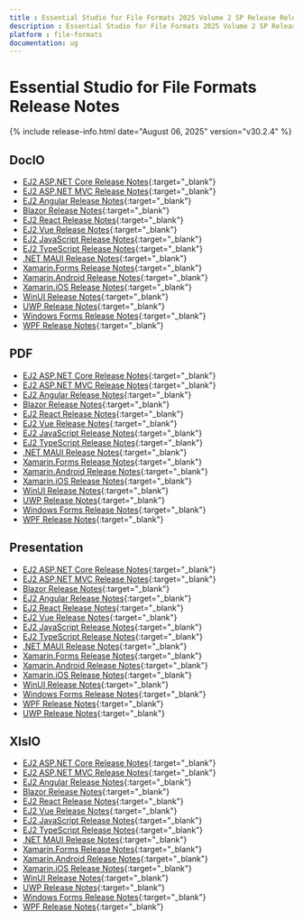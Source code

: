 ```yaml
---
title : Essential Studio for File Formats 2025 Volume 2 SP Release Release Notes  
description : Essential Studio for File Formats 2025 Volume 2 SP Release Release Notes  
platform : file-formats
documentation: ug
---
```


# Essential Studio for File Formats  Release Notes  

{% include release-info.html date="August 06, 2025" version="v30.2.4" %} 

## DocIO

* [EJ2 ASP.NET Core Release Notes](https://ej2.syncfusion.com/aspnetcore/documentation/release-notes/30.2.4#docio){:target="_blank"}
* [EJ2 ASP.NET MVC Release Notes](https://ej2.syncfusion.com/aspnetmvc/documentation/release-notes/30.2.4#docio){:target="_blank"}
* [EJ2 Angular Release Notes](https://ej2.syncfusion.com/angular/documentation/release-notes/30.2.4#docio){:target="_blank"}
* [Blazor Release Notes](https://blazor.syncfusion.com/documentation/release-notes/30.2.4#docio){:target="_blank"}
* [EJ2 React Release Notes](https://ej2.syncfusion.com/react/documentation/release-notes/30.2.4#docio){:target="_blank"}
* [EJ2 Vue  Release Notes](https://ej2.syncfusion.com/vue/documentation/release-notes/30.2.4#docio){:target="_blank"}
* [EJ2 JavaScript Release Notes](https://ej2.syncfusion.com/javascript/documentation/release-notes/30.2.4#docio){:target="_blank"}
* [EJ2 TypeScript Release Notes](https://ej2.syncfusion.com/documentation/release-notes/30.2.4#docio){:target="_blank"}
* [.NET MAUI Release Notes](/maui/release-notes/v30.2.4#docio){:target="_blank"}
* [Xamarin.Forms Release Notes](/xamarin/release-notes/v30.2.4#docio){:target="_blank"}
* [Xamarin.Android Release Notes](/xamarin-android/release-notes/v30.2.4#docio){:target="_blank"}
* [Xamarin.iOS Release Notes](/xamarin-ios/release-notes/v30.2.4#docio){:target="_blank"}
* [WinUI Release Notes](/winui/release-notes/v30.2.4#docio){:target="_blank"}
* [UWP Release Notes](/uwp/release-notes/v30.2.4#docio){:target="_blank"}
* [Windows Forms Release Notes](/windowsforms/release-notes/v30.2.4#docio){:target="_blank"}
* [WPF Release Notes](/wpf/release-notes/v30.2.4#docio){:target="_blank"}



## PDF

* [EJ2 ASP.NET Core Release Notes](https://ej2.syncfusion.com/aspnetcore/documentation/release-notes/30.2.4#pdf){:target="_blank"}
* [EJ2 ASP.NET MVC Release Notes](https://ej2.syncfusion.com/aspnetmvc/documentation/release-notes/30.2.4#pdf){:target="_blank"}
* [EJ2 Angular Release Notes](https://ej2.syncfusion.com/angular/documentation/release-notes/30.2.4#pdf){:target="_blank"}
* [Blazor Release Notes](https://blazor.syncfusion.com/documentation/release-notes/30.2.4#pdf){:target="_blank"}
* [EJ2 React Release Notes](https://ej2.syncfusion.com/react/documentation/release-notes/30.2.4#pdf){:target="_blank"}
* [EJ2 Vue  Release Notes](https://ej2.syncfusion.com/vue/documentation/release-notes/30.2.4#pdf){:target="_blank"}
* [EJ2 JavaScript Release Notes](https://ej2.syncfusion.com/javascript/documentation/release-notes/30.2.4#pdf){:target="_blank"}
* [EJ2 TypeScript Release Notes](https://ej2.syncfusion.com/documentation/release-notes/30.2.4#pdf){:target="_blank"}
* [.NET MAUI Release Notes](/maui/release-notes/v30.2.4#pdf){:target="_blank"}
* [Xamarin.Forms Release Notes](/xamarin/release-notes/v30.2.4#pdf){:target="_blank"}
* [Xamarin.Android Release Notes](/xamarin-android/release-notes/v30.2.4#pdf){:target="_blank"}
* [Xamarin.iOS Release Notes](/xamarin-ios/release-notes/v30.2.4#pdf){:target="_blank"}
* [WinUI Release Notes](/winui/release-notes/v30.2.4#pdf){:target="_blank"}
* [UWP Release Notes](/uwp/release-notes/v30.2.4#pdf){:target="_blank"}
* [Windows Forms Release Notes](/windowsforms/release-notes/v30.2.4#pdf){:target="_blank"}
* [WPF Release Notes](/wpf/release-notes/v30.2.4#pdf){:target="_blank"}


## Presentation

* [EJ2 ASP.NET Core Release Notes](https://ej2.syncfusion.com/aspnetcore/documentation/release-notes/30.2.4#presentation){:target="_blank"}
* [EJ2 ASP.NET MVC Release Notes](https://ej2.syncfusion.com/aspnetmvc/documentation/release-notes/30.2.4#presentation){:target="_blank"}
* [Blazor Release Notes](https://blazor.syncfusion.com/documentation/release-notes/30.2.4#presentation){:target="_blank"}
* [EJ2 Angular Release Notes](https://ej2.syncfusion.com/angular/documentation/release-notes/30.2.4#presentation){:target="_blank"}
* [EJ2 React Release Notes](https://ej2.syncfusion.com/react/documentation/release-notes/30.2.4#presentation){:target="_blank"}
* [EJ2 Vue  Release Notes](https://ej2.syncfusion.com/vue/documentation/release-notes/30.2.4#presentation){:target="_blank"}
* [EJ2 JavaScript Release Notes](https://ej2.syncfusion.com/javascript/documentation/release-notes/30.2.4#presentation){:target="_blank"}
* [EJ2 TypeScript Release Notes](https://ej2.syncfusion.com/documentation/release-notes/30.2.4#presentation){:target="_blank"}
* [.NET MAUI Release Notes](/maui/release-notes/v30.2.4#presentation){:target="_blank"}
* [Xamarin.Forms Release Notes](/xamarin/release-notes/v30.2.4#presentation){:target="_blank"}
* [Xamarin.Android Release Notes](/xamarin-android/release-notes/v30.2.4#presentation){:target="_blank"}
* [Xamarin.iOS Release Notes](/xamarin-ios/release-notes/v30.2.4#presentation){:target="_blank"}
* [WinUI Release Notes](/winui/release-notes/v30.2.4#presentation){:target="_blank"}
* [Windows Forms Release Notes](/windowsforms/release-notes/v30.2.4#presentation){:target="_blank"}
* [WPF Release Notes](/wpf/release-notes/v30.2.4#presentation){:target="_blank"}
* [UWP Release Notes](/uwp/release-notes/v30.2.4#presentation){:target="_blank"}



## XlsIO

* [EJ2 ASP.NET Core Release Notes](https://ej2.syncfusion.com/aspnetcore/documentation/release-notes/30.2.4#xlsio){:target="_blank"}
* [EJ2 ASP.NET MVC Release Notes](https://ej2.syncfusion.com/aspnetmvc/documentation/release-notes/30.2.4#xlsio){:target="_blank"}
* [EJ2 Angular Release Notes](https://ej2.syncfusion.com/angular/documentation/release-notes/30.2.4#xlsio){:target="_blank"}
* [Blazor Release Notes](https://blazor.syncfusion.com/documentation/release-notes/30.2.4#xlsio){:target="_blank"}
* [EJ2 React Release Notes](https://ej2.syncfusion.com/react/documentation/release-notes/30.2.4#xlsio){:target="_blank"}
* [EJ2 Vue  Release Notes](https://ej2.syncfusion.com/vue/documentation/release-notes/30.2.4#xlsio){:target="_blank"}
* [EJ2 JavaScript Release Notes](https://ej2.syncfusion.com/javascript/documentation/release-notes/30.2.4#xlsio){:target="_blank"}
* [EJ2 TypeScript Release Notes](https://ej2.syncfusion.com/documentation/release-notes/30.2.4#xlsio){:target="_blank"}
* [.NET MAUI Release Notes](/maui/release-notes/v30.2.4#xlsio){:target="_blank"}
* [Xamarin.Forms Release Notes](/xamarin/release-notes/v30.2.4#xlsio){:target="_blank"}
* [Xamarin.Android Release Notes](/xamarin-android/release-notes/v30.2.4#xlsio){:target="_blank"}
* [Xamarin.iOS Release Notes](/xamarin-ios/release-notes/v30.2.4#xlsio){:target="_blank"}
* [WinUI Release Notes](/winui/release-notes/v30.2.4#xlsio){:target="_blank"}
* [UWP Release Notes](/uwp/release-notes/v30.2.4#xlsio){:target="_blank"}
* [Windows Forms Release Notes](/windowsforms/release-notes/v30.2.4#xlsio){:target="_blank"}
* [WPF Release Notes](/wpf/release-notes/v30.2.4#xlsio){:target="_blank"}



